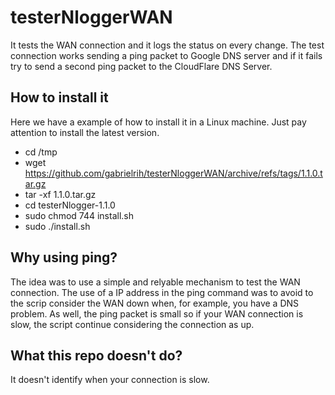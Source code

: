 # testerNloggerWAN
It tests the WAN connection and it logs the status on every change.
The test connection works sending a ping packet to Google DNS server and if it fails try to send a second ping packet to the CloudFlare DNS Server.

## How to install it
Here we have a example of how to install it in a Linux machine. Just pay attention to install the latest version.
- cd /tmp
- wget https://github.com/gabrielrih/testerNloggerWAN/archive/refs/tags/1.1.0.tar.gz
- tar -xf 1.1.0.tar.gz
- cd testerNlogger-1.1.0
- sudo chmod 744 install.sh
- sudo ./install.sh

## Why using ping?
The idea was to use a simple and relyable mechanism to test the WAN connection. The use of a IP address in the ping command was to avoid to the scrip consider the WAN down when, for example, you have a DNS problem. As well, the ping packet is small so if your WAN connection is slow, the script continue considering the connection as up.

## What this repo doesn't do?
It doesn't identify when your connection is slow.
